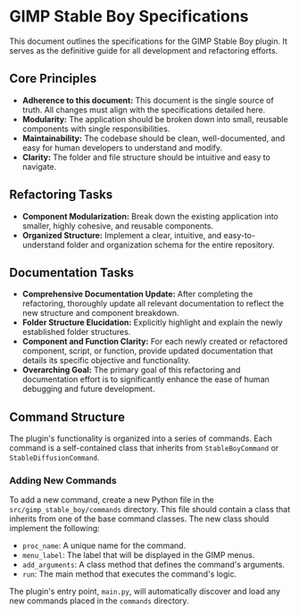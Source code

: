 # GIMP Stable Boy Specifications

This document outlines the specifications for the GIMP Stable Boy plugin. It serves as the definitive guide for all development and refactoring efforts.

## Core Principles

* **Adherence to this document:** This document is the single source of truth. All changes must align with the specifications detailed here.
* **Modularity:** The application should be broken down into small, reusable components with single responsibilities.
* **Maintainability:** The codebase should be clean, well-documented, and easy for human developers to understand and modify.
* **Clarity:** The folder and file structure should be intuitive and easy to navigate.

## Refactoring Tasks

* **Component Modularization:** Break down the existing application into smaller, highly cohesive, and reusable components.
* **Organized Structure:** Implement a clear, intuitive, and easy-to-understand folder and organization schema for the entire repository.

## Documentation Tasks

* **Comprehensive Documentation Update:** After completing the refactoring, thoroughly update all relevant documentation to reflect the new structure and component breakdown.
* **Folder Structure Elucidation:** Explicitly highlight and explain the newly established folder structures.
* **Component and Function Clarity:** For each newly created or refactored component, script, or function, provide updated documentation that details its specific objective and functionality.
* **Overarching Goal:** The primary goal of this refactoring and documentation effort is to significantly enhance the ease of human debugging and future development.

## Command Structure

The plugin's functionality is organized into a series of commands. Each command is a self-contained class that inherits from `StableBoyCommand` or `StableDiffusionCommand`.

### Adding New Commands

To add a new command, create a new Python file in the `src/gimp_stable_boy/commands` directory. This file should contain a class that inherits from one of the base command classes. The new class should implement the following:

* `proc_name`: A unique name for the command.
* `menu_label`: The label that will be displayed in the GIMP menus.
* `add_arguments`: A class method that defines the command's arguments.
* `run`: The main method that executes the command's logic.

The plugin's entry point, `main.py`, will automatically discover and load any new commands placed in the `commands` directory.
